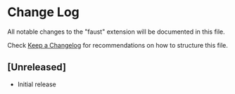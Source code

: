# Change Log
All notable changes to the "faust" extension will be documented in this file.

Check [Keep a Changelog](http://keepachangelog.com/) for recommendations on how to structure this file.

## [Unreleased]
- Initial release